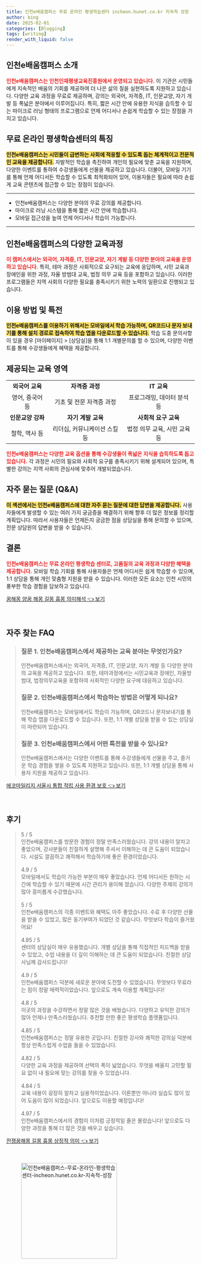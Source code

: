 ```yaml
---
title: 인천e배움캠퍼스 무료 온라인 평생학습센터 incheon.hunet.co.kr 지속적 성장
author: bing
date: 2025-02-01
categories: [Blogging]
tags: [writing]
render_with_liquid: false
---
```



<h2 id='인천e배움캠퍼스_소개'>인천e배움캠퍼스 소개</h2>

<p><b><span style="color: #ee2323;">인천e배움캠퍼스는 인천인재평생교육진흥원에서 운영되고 있습니다.</span></b> 이 기관은 시민들에게 지속적인 배움의 기회를 제공하여 더 나은 삶의 질을 실현하도록 지원하고 있습니다. 다양한 교육 과정을 무료로 제공하며, 강의는 외국어, 자격증, IT, 인문교양, 자기 개발 등 폭넓은 분야에서 이루어집니다. 특히, 짧은 시간 안에 유용한 지식을 습득할 수 있는 마이크로 러닝 형태의 프로그램으로 언제 어디서나 손쉽게 학습할 수 있는 장점을 가지고 있습니다.</p>

<h2 id='평생학습센터의_특징'>무료 온라인 평생학습센터의 특징</h2>

<p><b><span style="background-color: #ffe066;">인천e배움캠퍼스는 시민들이 급변하는 사회에 적응할 수 있도록 돕는 체계적이고 전문적인 교육을 제공합니다.</span></b> 자발적인 학습을 촉진하여 개인의 필요에 맞춘 교육을 지원하며, 다양한 이벤트를 통하여 수강생들에게 선물을 제공하고 있습니다. 더불어, 모바일 기기를 통해 언제 어디서든 학습할 수 있도록 최적화되어 있어, 이용자들은 필요에 따라 손쉽게 교육 콘텐츠에 접근할 수 있는 장점이 있습니다.</p>

<hr />

<ul>
    <li>인천e배움캠퍼스는 다양한 분야의 무료 강의를 제공합니다.</li>
    <li>마이크로 러닝 시스템을 통해 짧은 시간 안에 학습합니다.</li>
    <li>모바일 접근성을 높여 언제 어디서나 학습이 가능합니다.</li>
</ul>

<hr />

<h2 id='다양한_교육과정'>인천e배움캠퍼스의 다양한 교육과정</h2>

<p><b><span style="color: #ee2323;">이 캠퍼스에서는 외국어, 자격증, IT, 인문교양, 자기 계발 등 다양한 분야의 교육을 운영하고 있습니다.</span></b> 특히, 테마 과정은 사회적으로 요구되는 교육에 응답하며, 시민 교육과 장애인을 위한 과정, 자율 방범대 교육, 법정 의무 교육 등을 포함하고 있습니다. 이러한 프로그램들은 지역 사회의 다양한 필요를 충족시키기 위한 노력의 일환으로 진행되고 있습니다.</p>

<h2 id='이용_방법_및_특전'>이용 방법 및 특전</h2>

<p><b><span style="background-color: #ffe066;">인천e배움캠퍼스를 이용하기 위해서는 모바일에서 학습 가능하며, QR코드나 문자 보내기를 통해 설치 경로로 접속하여 학습 앱을 다운로드할 수 있습니다.</span></b> 학습 도중 문의사항이 있을 경우 [마이페이지] > [상담실]을 통해 1:1 개별문의를 할 수 있으며, 다양한 이벤트를 통해 수강생들에게 혜택을 제공합니다.</p>

<h2 id='제공되는_교육_영역'>제공되는 교육 영역</h2>

<table>
    <tr>
        <td style="text-align: center; height: 17px;"><b>외국어 교육</b></td>
        <td style="text-align: center; height: 17px;"><b>자격증 과정</b></td>
        <td style="text-align: center; height: 17px;"><b>IT 교육</b></td>
    </tr>
    <tr>
        <td style="text-align: center; height: 17px;">영어, 중국어 등</td>
        <td style="text-align: center; height: 17px;">기초 및 전문 자격증 과정</td>
        <td style="text-align: center; height: 17px;">프로그래밍, 데이터 분석 등</td>
    </tr>
    <tr>
        <td style="text-align: center; height: 17px;"><b>인문교양 강좌</b></td>
        <td style="text-align: center; height: 17px;"><b>자기 계발 교육</b></td>
        <td style="text-align: center; height: 17px;"><b>사회적 요구 교육</b></td>
    </tr>
    <tr>
        <td style="text-align: center; height: 17px;">철학, 역사 등</td>
        <td style="text-align: center; height: 17px;">리더십, 커뮤니케이션 스킬 등</td>
        <td style="text-align: center; height: 17px;">법정 의무 교육, 시민 교육 등</td>
    </tr>
</table>

<p><b><span style="color: #ee2323;">인천e배움캠퍼스는 다양한 교육 옵션을 통해 수강생들이 폭넓은 지식을 습득하도록 돕고 있습니다.</span></b> 각 과정은 시민의 필요와 사회적 요구를 충족시키기 위해 설계되어 있으며, 특별한 강의는 지역 사회의 관심사에 맞추어 개발되었습니다.</p>

<h2 id='FAQ'>자주 묻는 질문 (Q&A)</h2>

<p><b><span style="background-color: #ffe066;">이 섹션에서는 인천e배움캠퍼스에 대한 자주 묻는 질문에 대한 답변을 제공합니다.</span></b> 사용자들에게 발생할 수 있는 여러 가지 궁금증을 해결하기 위해 향후 더 많은 정보를 정리할 계획입니다. 따라서 사용자들은 언제든지 궁금한 점을 상담실을 통해 문의할 수 있으며, 전문 상담원의 답변을 받을 수 있습니다.</p>

<h2 id='결론'>결론</h2>

<p><b><span style="color: #ee2323;">인천e배움캠퍼스는 무료 온라인 평생학습 센터로, 고품질의 교육 과정과 다양한 혜택을 제공합니다.</span></b> 모바일 학습 기회를 통해 사용자들은 언제 어디서든 쉽게 학습할 수 있으며, 1:1 상담을 통해 개인 맞춤형 지원을 받을 수 있습니다. 이러한 모든 요소는 인천 시민의 풍부한 학습 경험을 담보하고 있습니다.</p>


<p><a class="click-button" title="꿈해몽 양꿈 해몽 길몽 흉몽 의미해석" href="https://aptwhite.github.io/posts/%EA%BF%88%ED%95%B4%EB%AA%BD-%EC%96%91%EA%BF%88-%ED%95%B4%EB%AA%BD-%EA%B8%B8%EB%AA%BD-%ED%9D%89%EB%AA%BD-%EC%9D%98%EB%AF%B8%ED%95%B4%EC%84%9D/" rel="dofollow">꿈해몽 양꿈 해몽 길몽 흉몽 의미해석 👈 보기</a></p><br>
<h2 id='자주_찾는_FAQ'>자주 찾는 FAQ</h2>
<div itemscope="" itemtype="https://schema.org/FAQPage"> 
<blockquote> 
<div itemscope="" itemprop="mainEntity" itemtype="https://schema.org/Question"> 
<h3 itemprop="name">질문 1. 인천e배움캠퍼스에서 제공하는 교육 분야는 무엇인가요?</h3> 
<div itemscope="" itemprop="acceptedAnswer" itemtype="https://schema.org/Answer"> 
<span itemprop="text"> 
<p>인천e배움캠퍼스에서는 외국어, 자격증, IT, 인문교양, 자기 계발 등 다양한 분야의 교육을 제공하고 있습니다. 또한, 테마과정에서는 시민교육과 장애인, 자율방범대, 법정의무교육을 포함하여 사회적인 다양한 요구에 대응하고 있습니다.</p> 
</span> 
</div> 
</div> 

<div itemscope="" itemprop="mainEntity" itemtype="https://schema.org/Question"> 
<h3 itemprop="name">질문 2. 인천e배움캠퍼스에서 학습하는 방법은 어떻게 되나요?</h3> 
<div itemscope="" itemprop="acceptedAnswer" itemtype="https://schema.org/Answer"> 
<span itemprop="text"> 
<p>인천e배움캠퍼스는 모바일에서도 학습이 가능하며, QR코드나 문자보내기를 통해 학습 앱을 다운로드할 수 있습니다. 또한, 1:1 개별 상담을 받을 수 있는 상담실이 마련되어 있습니다.</p> 
</span> 
</div> 
</div> 

<div itemscope="" itemprop="mainEntity" itemtype="https://schema.org/Question"> 
<h3 itemprop="name">질문 3. 인천e배움캠퍼스에서 어떤 특전을 받을 수 있나요?</h3> 
<div itemscope="" itemprop="acceptedAnswer" itemtype="https://schema.org/Answer"> 
<span itemprop="text"> 
<p>인천e배움캠퍼스에서는 다양한 이벤트를 통해 수강생들에게 선물을 주고, 즐거운 학습 경험을 쌓을 수 있도록 지원하고 있습니다. 또한, 1:1 개별 상담을 통해 사용자 지원을 제공하고 있습니다.</p> 
</span> 
</div> 
</div> 
</blockquote> 
</div>
<p><a class="click-button" title="에코마일리지 서울시 통합 적립 사용 환경 보호" href="https://aptwhite.github.io/posts/%EC%97%90%EC%BD%94%EB%A7%88%EC%9D%BC%EB%A6%AC%EC%A7%80-%EC%84%9C%EC%9A%B8%EC%8B%9C-%ED%86%B5%ED%95%A9-%EC%A0%81%EB%A6%BD-%EC%82%AC%EC%9A%A9-%ED%99%98%EA%B2%BD-%EB%B3%B4%ED%98%B8/" rel="dofollow">에코마일리지 서울시 통합 적립 사용 환경 보호 👈 보기</a></p><br>
<h2 id='후기'>후기</h2>
<div itemscope itemtype="https://schema.org/Product">
  <blockquote>
  <div itemprop="review" itemscope itemtype="https://schema.org/Review">
      <div itemprop="reviewRating" itemscope itemtype="https://schema.org/Rating"> <span itemprop="ratingValue">5</span> / <span itemprop="bestRating">5</span> </div>
      <span itemprop="reviewBody">인천e배움캠퍼스를 방문한 경험이 정말 만족스러웠습니다. 강의 내용이 알차고 좋았으며, 강사분들이 친절하게 설명해 주셔서 이해하는 데 큰 도움이 되었습니다. 시설도 깔끔하고 쾌적해서 학습하기에 좋은 환경이었습니다.</span>
  </div>
  <br>
  <div itemprop="review" itemscope itemtype="https://schema.org/Review">
      <div itemprop="reviewRating" itemscope itemtype="https://schema.org/Rating"> <span itemprop="ratingValue">4.9</span> / <span itemprop="bestRating">5</span> </div>
      <span itemprop="reviewBody">모바일에서도 학습이 가능한 부분이 매우 좋았습니다. 언제 어디서든 원하는 시간에 학습할 수 있기 때문에 시간 관리가 용이해 졌습니다. 다양한 주제의 강의가 많아 흥미롭게 수강했습니다.</span>
  </div>
  <br>
  <div itemprop="review" itemscope itemtype="https://schema.org/Review">
      <div itemprop="reviewRating" itemscope itemtype="https://schema.org/Rating"> <span itemprop="ratingValue">5</span> / <span itemprop="bestRating">5</span> </div>
      <span itemprop="reviewBody">인천e배움캠퍼스의 각종 이벤트와 혜택도 아주 좋았습니다. 수료 후 다양한 선물을 받을 수 있었고, 많은 동기부여가 되었던 것 같습니다. 무엇보다 학습이 즐거웠어요!</span>
  </div>
  <br>
  <div itemprop="review" itemscope itemtype="https://schema.org/Review">
      <div itemprop="reviewRating" itemscope itemtype="https://schema.org/Rating"> <span itemprop="ratingValue">4.85</span> / <span itemprop="bestRating">5</span> </div>
      <span itemprop="reviewBody">센터의 상담실이 매우 유용했습니다. 개별 상담을 통해 직접적인 피드백을 받을 수 있었고, 수업 내용을 더 깊이 이해하는 데 큰 도움이 되었습니다. 친절한 상담사님께 감사드립니다!</span>
  </div>
  <br>
  <div itemprop="review" itemscope itemtype="https://schema.org/Review">
      <div itemprop="reviewRating" itemscope itemtype="https://schema.org/Rating"> <span itemprop="ratingValue">4.9</span> / <span itemprop="bestRating">5</span> </div>
      <span itemprop="reviewBody">인천e배움캠퍼스 덕분에 새로운 분야에 도전할 수 있었습니다. 무엇보다 무료라는 점이 정말 매력적이었습니다. 앞으로도 계속 이용할 계획입니다!</span>
  </div>
  <br>
  <div itemprop="review" itemscope itemtype="https://schema.org/Review">
      <div itemprop="reviewRating" itemscope itemtype="https://schema.org/Rating"> <span itemprop="ratingValue">4.8</span> / <span itemprop="bestRating">5</span> </div>
      <span itemprop="reviewBody">이곳의 과정을 수강하면서 정말 많은 것을 배웠습니다. 다양하고 유익한 강의가 많아 언제나 만족스러웠습니다. 추천할 만한 좋은 평생학습 플랫폼입니다.</span>
  </div>
  <br>
  <div itemprop="review" itemscope itemtype="https://schema.org/Review">
      <div itemprop="reviewRating" itemscope itemtype="https://schema.org/Rating"> <span itemprop="ratingValue">4.85</span> / <span itemprop="bestRating">5</span> </div>
      <span itemprop="reviewBody">인천e배움캠퍼스는 정말 유용한 곳입니다. 친절한 강사와 쾌적한 강의실 덕분에 항상 만족스럽게 수업을 들을 수 있었습니다.</span>
  </div>
  <br>
  <div itemprop="review" itemscope itemtype="https://schema.org/Review">
      <div itemprop="reviewRating" itemscope itemtype="https://schema.org/Rating"> <span itemprop="ratingValue">4.82</span> / <span itemprop="bestRating">5</span> </div>
      <span itemprop="reviewBody">다양한 교육 과정을 제공하여 선택의 폭이 넓었습니다. 무엇을 배울지 고민할 필요 없이 내 필요에 맞는 강의를 찾을 수 있었습니다.</span>
  </div>
  <br>
  <div itemprop="review" itemscope itemtype="https://schema.org/Review">
      <div itemprop="reviewRating" itemscope itemtype="https://schema.org/Rating"> <span itemprop="ratingValue">4.84</span> / <span itemprop="bestRating">5</span> </div>
      <span itemprop="reviewBody">교육 내용이 굉장히 알차고 실용적이었습니다. 이론뿐만 아니라 실습도 많이 있어 도움이 많이 되었습니다. 앞으로도 이용할 예정입니다!</span>
  </div>
  <br>
  <div itemprop="review" itemscope itemtype="https://schema.org/Review">
      <div itemprop="reviewRating" itemscope itemtype="https://schema.org/Rating"> <span itemprop="ratingValue">4.97</span> / <span itemprop="bestRating">5</span> </div>
      <span itemprop="reviewBody">인천e배움캠퍼스에서의 경험이 이처럼 긍정적일 줄은 몰랐습니다! 앞으로도 다양한 과정을 통해 더 많은 것을 배우고 싶습니다.</span>
  </div>
  </blockquote>
</div>
<p><a class="click-button" title="전쟁꿈해몽 길몽 흉몽 상징적 의미" href="https://aptwhite.github.io/posts/%EC%A0%84%EC%9F%81%EA%BF%88%ED%95%B4%EB%AA%BD-%EA%B8%B8%EB%AA%BD-%ED%9D%89%EB%AA%BD-%EC%83%81%EC%A7%95%EC%A0%81-%EC%9D%98%EB%AF%B8/" rel="dofollow">전쟁꿈해몽 길몽 흉몽 상징적 의미 👈 보기</a></p><br>
<figure class="image"><img src="https://aptwhite.github.io/assets/img/thumbnail/인천e배움캠퍼스-무료-온라인-평생학습센터-incheon.hunet.co.kr-지속적-성장.webp" alt="인천e배움캠퍼스-무료-온라인-평생학습센터-incheon.hunet.co.kr-지속적-성장" width="256" height="256"></figure>